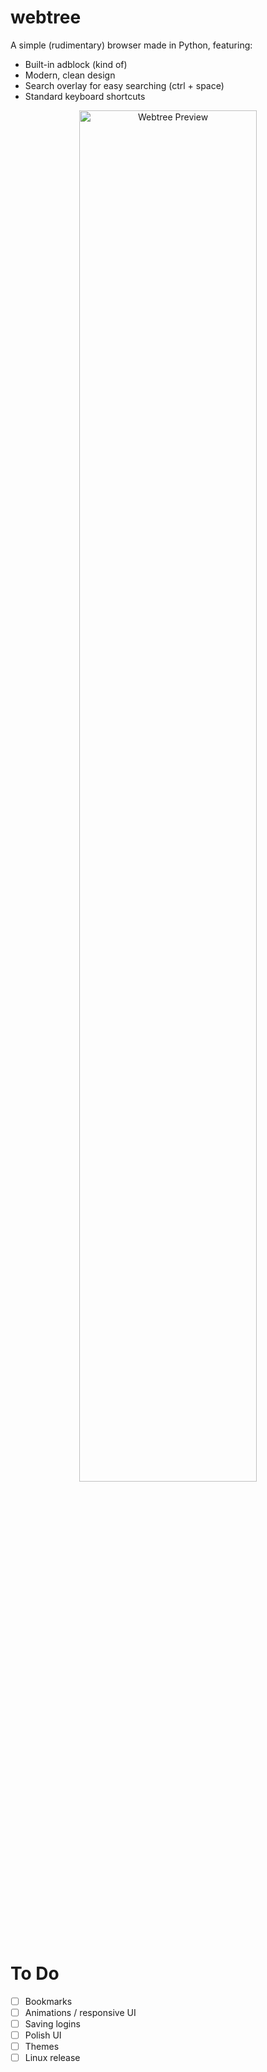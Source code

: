 # webtree

A simple (rudimentary) browser made in Python, featuring:

- Built-in adblock (kind of)
- Modern, clean design
- Search overlay for easy searching (ctrl + space)
- Standard keyboard shortcuts

<p align="center">
  <img src="https://github.com/user-attachments/assets/b6c00b37-dbdc-4d4e-91fe-5ed8a3212f49" alt="Webtree Preview" width="75%" />
</p>

# To Do

- [ ] Bookmarks  
- [ ] Animations / responsive UI  
- [ ] Saving logins  
- [ ] Polish UI
- [ ] Themes
- [ ] Linux release
